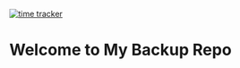 [![time tracker](https://wakatime.com/badge/github/sweethuman/Scoala-UBB-Anul-1.svg)](https://wakatime.com/badge/github/sweethuman/Scoala-UBB-Anul-1)

# Welcome to My Backup Repo
